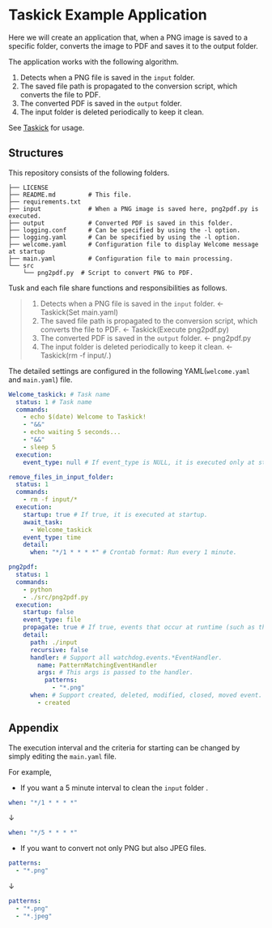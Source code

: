 # Taskick Example Application

Here we will create an application that, when a PNG image is saved to a specific folder, converts the image to PDF and saves it to the output folder.

The application works with the following algorithm.

1. Detects when a PNG file is saved in the `input` folder.
2. The saved file path is propagated to the conversion script, which converts the file to PDF.
3. The converted PDF is saved in the `output` folder.
4. The input folder is deleted periodically to keep it clean.

See [Taskick](https://github.com/atsuyaide/taskick.git) for usage.

## Structures

This repository consists of the following folders.

```text
├── LICENSE
├── README.md         # This file.
├── requirements.txt
├── input             # When a PNG image is saved here, png2pdf.py is executed.
├── output            # Converted PDF is saved in this folder.
├── logging.conf      # Can be specified by using the -l option.
├── logging.yaml      # Can be specified by using the -l option.
├── welcome.yaml      # Configuration file to display Welcome message at startup
├── main.yaml         # Configuration file to main processing.
└── src
    └── png2pdf.py  # Script to convert PNG to PDF.
```

Tusk and each file share functions and responsibilities as follows.

> 1. Detects when a PNG file is saved in the `input` folder. <- Taskick(Set main.yaml)
> 2. The saved file path is propagated to the conversion script, which converts the file to PDF. <- Taskick(Execute png2pdf.py)
> 3. The converted PDF is saved in the `output` folder. <- png2pdf.py
> 4. The input folder is deleted periodically to keep it clean. <- Taskick(rm -f input/*.*)

The detailed settings are configured in the following YAML(`welcome.yaml` and `main.yaml`) file.

```yaml
Welcome_taskick: # Task name
  status: 1 # Task name
  commands:
    - echo $(date) Welcome to Taskick!
    - "&&"
    - echo waiting 5 seconds...
    - "&&"
    - sleep 5
  execution:
    event_type: null # If event_type is NULL, it is executed only at startup.

remove_files_in_input_folder:
  status: 1
  commands:
    - rm -f input/*
  execution:
    startup: true # If true, it is executed at startup.
    await_task:
      - Welcome_taskick
    event_type: time
    detail:
      when: "*/1 * * * *" # Crontab format: Run every 1 minute.

png2pdf:
  status: 1
  commands:
    - python
    - ./src/png2pdf.py
  execution:
    startup: false
    event_type: file
    propagate: true # If true, events that occur at runtime (such as the path of an edited file) are passed to the running script.
    detail:
      path: ./input
      recursive: false
      handler: # Support all watchdog.events.*EventHandler.
        name: PatternMatchingEventHandler
        args: # This args is passed to the handler.
          patterns:
            - "*.png"
      when: # Support created, deleted, modified, closed, moved event.
        - created
```

## Appendix

The execution interval and the criteria for starting can be changed by simply editing the `main.yaml` file.

For example,

- If you want a 5 minute interval to clean the `input` folder .

```yaml
when: "*/1 * * * *"
```

↓

```yaml
when: "*/5 * * * *"
```

- If you want to convert not only PNG but also JPEG files.

```yaml
patterns:
  - "*.png"
```

↓

```yaml
patterns:
  - "*.png"
  - "*.jpeg"
